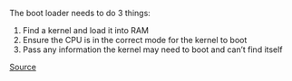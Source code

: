 The boot loader needs to do 3 things:

1. Find a kernel and load it into RAM
2. Ensure the CPU is in the correct mode for the kernel to boot
3. Pass any information the kernel may need to boot and can’t find itself

[Source](https://www.qemu.org/2020/07/03/anatomy-of-a-boot/)